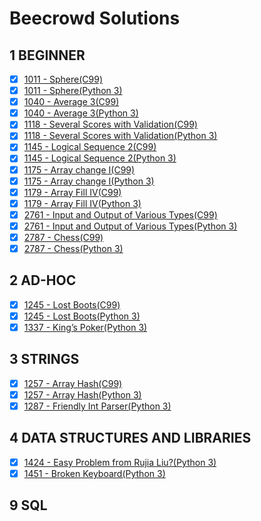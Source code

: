 # Beecrowd Solutions

## 1 BEGINNER

- [x] [1011 - Sphere(C99)](https://github.com/renansilva15/beecrowd/blob/master/1-iniciante/1011.c)
- [x] [1011 - Sphere(Python 3)](https://github.com/renansilva15/beecrowd/blob/master/1-iniciante/1011.py)
- [x] [1040 - Average 3(C99)](https://github.com/renansilva15/beecrowd/blob/master/1-iniciante/1040.c)
- [x] [1040 - Average 3(Python 3)](https://github.com/renansilva15/beecrowd/blob/master/1-iniciante/1040.py)
- [x] [1118 - Several Scores with Validation(C99)](https://github.com/renansilva15/beecrowd/blob/master/1-iniciante/1118.c)
- [x] [1118 - Several Scores with Validation(Python 3)](https://github.com/renansilva15/beecrowd/blob/master/1-iniciante/1118.py)
- [x] [1145 - Logical Sequence 2(C99)](https://github.com/renansilva15/beecrowd/blob/master/1-iniciante/1145.c)
- [x] [1145 - Logical Sequence 2(Python 3)](https://github.com/renansilva15/beecrowd/blob/master/1-iniciante/1145.py)
- [x] [1175 - Array change I(C99)](https://github.com/renansilva15/beecrowd/blob/master/1-iniciante/1175.c)
- [x] [1175 - Array change I(Python 3)](https://github.com/renansilva15/beecrowd/blob/master/1-iniciante/1175.py)
- [x] [1179 - Array Fill IV(C99)](https://github.com/renansilva15/beecrowd/blob/master/1-iniciante/1179.c)
- [x] [1179 - Array Fill IV(Python 3)](https://github.com/renansilva15/beecrowd/blob/master/1-iniciante/1179.py)
- [x] [2761 - Input and Output of Various Types(C99)](https://github.com/renansilva15/beecrowd/blob/master/1-iniciante/2761.c)
- [x] [2761 - Input and Output of Various Types(Python 3)](https://github.com/renansilva15/beecrowd/blob/master/1-iniciante/2761.py)
- [x] [2787 - Chess(C99)](https://github.com/renansilva15/beecrowd/blob/master/1-iniciante/2787.c)
- [x] [2787 - Chess(Python 3)](https://github.com/renansilva15/beecrowd/blob/master/1-iniciante/2787.py)

## 2 AD-HOC

- [x] [1245 - Lost Boots(C99)](https://github.com/renansilva15/beecrowd/blob/master/1-iniciante/1245.c)
- [x] [1245 - Lost Boots(Python 3)](https://github.com/renansilva15/beecrowd/blob/master/1-iniciante/1245.py)
- [x] [1337 - King’s Poker(Python 3)](https://github.com/renansilva15/beecrowd/blob/master/1-iniciante/1337.py)

## 3 STRINGS

- [x] [1257 - Array Hash(C99)](https://github.com/renansilva15/beecrowd/blob/master/1-iniciante/1257.c)
- [x] [1257 - Array Hash(Python 3)](https://github.com/renansilva15/beecrowd/blob/master/1-iniciante/1257.py)
- [x] [1287 - Friendly Int Parser(Python 3)](https://github.com/renansilva15/beecrowd/blob/master/1-iniciante/1287.py)

## 4 DATA STRUCTURES AND LIBRARIES

- [x] [1424 - Easy Problem from Rujia Liu?(Python 3)](https://github.com/renansilva15/beecrowd/blob/master/1-iniciante/1424.py)
- [x] [1451 - Broken Keyboard(Python 3)](https://github.com/renansilva15/beecrowd/blob/master/1-iniciante/1451.py)

## 9 SQL